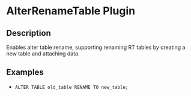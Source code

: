 # AlterRenameTable Plugin

## Description
Enables alter table rename, supporting renaming RT tables by creating a new table and attaching data.

## Examples
- `ALTER TABLE old_table RENAME TO new_table;`
